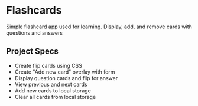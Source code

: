 # Flashcards

Simple flashcard app used for learning. Display, add, and remove cards with questions and answers

## Project Specs

- Create flip cards using CSS
- Create "Add new card" overlay with form
- Display question cards and flip for answer
- View previous and next cards
- Add new cards to local storage
- Clear all cards from local storage